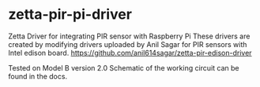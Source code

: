 # zetta-pir-pi-driver
Zetta Driver for integrating PIR sensor with Raspberry Pi
These drivers are created by modifying drivers uploaded by Anil Sagar for PIR sensors with Intel edison board. 
https://github.com/anil614sagar/zetta-pir-edison-driver

Tested on Model B version 2.0
Schematic of the working circuit can be found in the docs.
